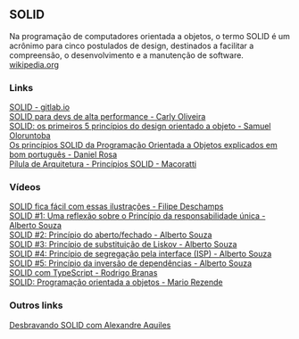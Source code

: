 ## SOLID

Na programação de computadores orientada a objetos, o termo SOLID é um acrônimo para cinco postulados de design, destinados a facilitar a compreensão, o desenvolvimento e a manutenção de software. [wikipedia.org](https://pt.wikipedia.org/wiki/SOLID)

### Links
[SOLID - gitlab.io](https://ajuda.gitlab.io/guia-rapido/arquitetura/design-patterns/solid/introducao/)\
[SOLID para devs de alta performance - Carly Oliveira](https://www.zup.com.br/blog/solid-devs-de-alta-performance)\
[SOLID: os primeiros 5 princípios do design orientado a objeto - Samuel Oloruntoba](https://www.digitalocean.com/community/conceptual-articles/s-o-l-i-d-the-first-five-principles-of-object-oriented-design-pt)\
[Os princípios SOLID da Programação Orientada a Objetos explicados em bom português - Daniel Rosa](https://www.freecodecamp.org/portuguese/news/os-principios-solid-da-programacao-orientada-a-objetos-explicados-em-bom-portugues/)\
[Pílula de Arquitetura - Princípios SOLID - Macoratti](https://www.macoratti.net/11/05/pa_solid.htm)

### Vídeos
[SOLID fica fácil com essas ilustrações - Filipe Deschamps](https://www.youtube.com/watch?v=6SfrO3D4dHM)\
[SOLID #1: Uma reflexão sobre o Princípio da responsabilidade única - Alberto Souza](https://www.youtube.com/watch?v=GGe0o_v5vjM)\
[SOLID #2: Princípio do aberto/fechado - Alberto Souza](https://www.youtube.com/watch?v=DU_O5oqMixc)\
[SOLID #3: Princípio de substituição de Liskov - Alberto Souza](https://www.youtube.com/watch?v=MiV_tI3fNPQ)\
[SOLID #4: Princípio de segregação pela interface (ISP) - Alberto Souza](https://www.youtube.com/watch?v=0Jv31svi0qA)\
[SOLID #5: Princípio da inversão de dependências - Alberto Souza](https://www.youtube.com/watch?v=EDb3rs1wnOw)\
[SOLID com TypeScript - Rodrigo Branas](https://www.youtube.com/watch?v=899Qa6sQcRc)\
[SOLID: Programação orientada a objetos - Mario Rezende](https://www.youtube.com/watch?v=rnWPWU7XKeg)

### Outros links
[Desbravando SOLID com Alexandre Aquiles](https://www.zup.com.br/zupcast/55-desbravando-solid)
